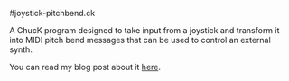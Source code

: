 #joystick-pitchbend.ck

A ChucK program designed to take input from a joystick and transform it into MIDI pitch bend messages that can be used to control an external synth.

You can read my blog post about it [here](http://davep3rrett.github.io).